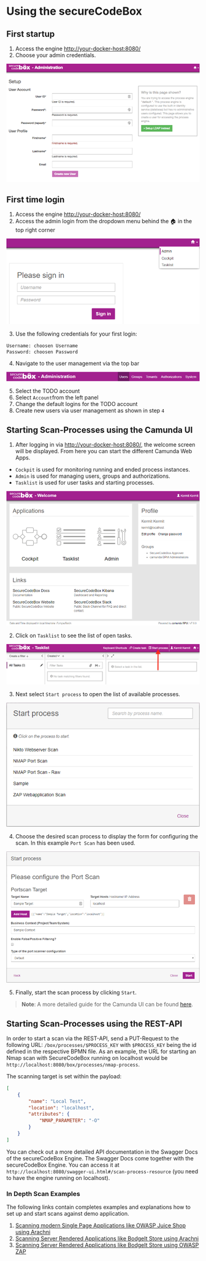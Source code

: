 # Using the secureCodeBox

## First startup

1.  Access the engine [http://your-docker-host:8080/](http://localhost:8080)
2.  Choose your admin credentials.

![Admin setup ](..//resources/first_startup_screen.png)

## First time login

1.  Access the engine [http://your-docker-host:8080/](http://localhost:8080)
2.  Access the admin login from the dropdown menu behind the 🏠 in the top right corner

![Admin Section](../resources/adminSection.png)

3.  Use the following credentials for your first login:

```
Username: choosen Username
Password: choosen Password
```

4.  Navigate to the user management via the top bar

![User management](../resources/userManagement.png)

5.  Select the TODO account
6.  Select `Account`from the left panel
7.  Change the default logins for the TODO account
8.  Create new users via user management as shown in step `4`

## Starting Scan-Processes using the Camunda UI

1.  After logging in via [http://your-docker-host:8080/](http://localhost:8080), the welcome screen will be displayed. From here you can start the different Camunda Web Apps.

-   `Cockpit` is used for monitoring running and ended process instances.
-   `Admin` is used for managing users, groups and authorizations.
-   `Tasklist` is used for user tasks and starting processes.

![Camunda Welcome Screen](../resources/welcome.png)

2.  Click on `Tasklist` to see the list of open tasks.

![Camunda Tasklist Screen](../resources/tasklist.png)

3.  Next select `Start process` to open the list of available processes.

![List of process definitions](../resources/processDefinitions.png)

4.  Choose the desired scan process to display the form for configuring the scan. In this example `Port Scan` has been used.

![Configure a scan](../resources/configureScan.png)

5.  Finally, start the scan process by clicking `Start`.

> **Note**: A more detailed guide for the Camunda UI can be found [here][camundawebapps].

[camundawebapps]: https://docs.camunda.org/manual/7.8/webapps/

## Starting Scan-Processes using the REST-API

In order to start a scan via the REST-API, send a PUT-Request to the following URL:
`/box/processes/$PROCESS_KEY` with `$PROCESS_KEY` being the id defined in the respective BPMN file. As an example, the URL for starting an Nmap scan with SecureCodeBox running on localhost would be `http://localhost:8080/box/processes/nmap-process`.

The scanning target is set within the payload:

```json
[
    {
        "name": "Local Test",
        "location": "localhost",
        "attributes": {
            "NMAP_PARAMETER": "-O"
        }
    }
]
```

You can check out a more detailed API documentation in the Swagger Docs of the secureCodeBox Engine. The Swagger Docs come together with the secureCodeBox Engine. You can access it at `http://localhost:8080/swagger-ui.html#/scan-process-resource` (you need to have the engine running on localhost).

### In Depth Scan Examples

The following links contain completes examples and explanations how to set up and start scans against demo application.

1.  [Scanning modern Single Page Applications like OWASP Juice Shop using Arachni](./usage-examples/arachni-juice-shop-example.md)
2.  [Scanning Server Rendered Applications like BodgeIt Store using Arachni](./usage-examples/arachni-bodgeit-example.md)
3.  [Scanning Server Rendered Applications like BodgeIt Store using OWASP ZAP](./usage-examples/zap-bodgeit-example.md)
